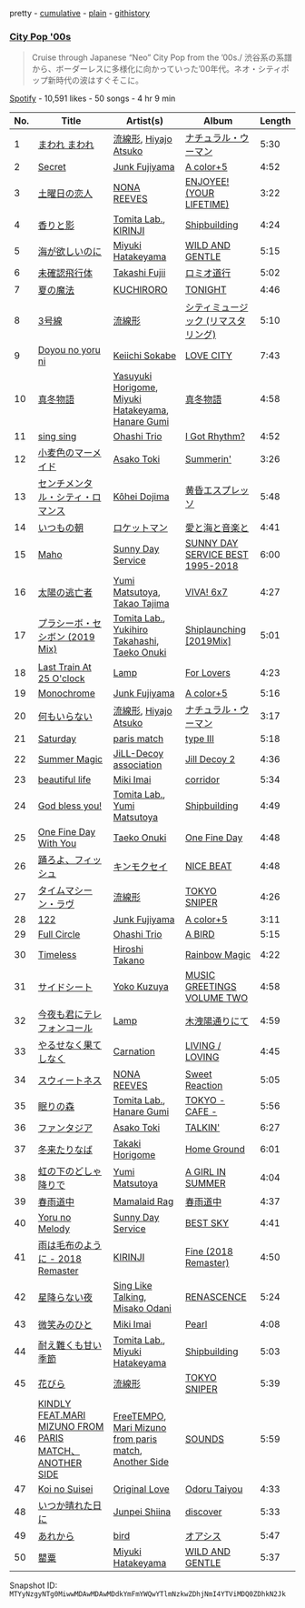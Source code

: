 pretty - [cumulative](/playlists/cumulative/37i9dQZF1DX0cgcWoYFXZp.md) - [plain](/playlists/plain/37i9dQZF1DX0cgcWoYFXZp) - [githistory](https://github.githistory.xyz/mackorone/spotify-playlist-archive/blob/main/playlists/plain/37i9dQZF1DX0cgcWoYFXZp)

### [City Pop '00s](https://open.spotify.com/playlist/37i9dQZF1DX0cgcWoYFXZp)

> Cruise through Japanese “Neo” City Pop from the ’00s./ 渋谷系の系譜から、ボーダーレスに多様化に向かっていった’00年代。ネオ・シティポップ新時代の波はすぐそこに。

[Spotify](https://open.spotify.com/user/spotify) - 10,591 likes - 50 songs - 4 hr 9 min

| No. | Title | Artist(s) | Album | Length |
|---|---|---|---|---|
| 1 | [まわれ まわれ](https://open.spotify.com/track/7xlx0W7xtkgjIYQAdmF2x7) | [流線形](https://open.spotify.com/artist/1gBNLiQMaCcBdQ9fIP4ltM), [Hiyajo Atsuko](https://open.spotify.com/artist/4RM51G7sDVxP0jo5uGODKf) | [ナチュラル・ウーマン](https://open.spotify.com/album/6lCpLIlpthX9bCvYHbMxLj) | 5:30 |
| 2 | [Secret](https://open.spotify.com/track/1IUIsNQCMkRXcBnFR9odXF) | [Junk Fujiyama](https://open.spotify.com/artist/53n2ZPbUwV55wVWwAiz64J) | [A color+5](https://open.spotify.com/album/6yxOaU5H0KLZ1ssYS1oO2g) | 4:52 |
| 3 | [土曜日の恋人](https://open.spotify.com/track/6QPxwu1ANmwojiIkMhw12L) | [NONA REEVES](https://open.spotify.com/artist/2C6HFF5xLM3rUfCEuZ3q2I) | [ENJOYEE! \(YOUR LIFETIME\)](https://open.spotify.com/album/3IUuDVlRHTRask5D6qM9Tf) | 3:22 |
| 4 | [香りと影](https://open.spotify.com/track/7lfibSBnB10b7KzmCOj7yt) | [Tomita Lab.](https://open.spotify.com/artist/0nmnnGl422TngJtYeEj5vD), [KIRINJI](https://open.spotify.com/artist/0O1UtbTe4ca7HabaiMhYZ7) | [Shipbuilding](https://open.spotify.com/album/3AaZ0g8PEvAbziKyvhsPai) | 4:24 |
| 5 | [海が欲しいのに](https://open.spotify.com/track/3UMuI3Do2J7cLp9D4opEnr) | [Miyuki Hatakeyama](https://open.spotify.com/artist/1EoUchyiJeXQqhGBANhbiI) | [WILD AND GENTLE](https://open.spotify.com/album/2pBg1hE7WVqOLri4aQTepx) | 5:15 |
| 6 | [未確認飛行体](https://open.spotify.com/track/77LMizNt1rTxojfMt9sL7t) | [Takashi Fujii](https://open.spotify.com/artist/50CvRcUXhLkVVN6jGH9X12) | [ロミオ道行](https://open.spotify.com/album/5y0t6zh6FB8FjVZK4ANeBI) | 5:02 |
| 7 | [夏の魔法](https://open.spotify.com/track/4TSuIRGTLoHeCz1Njv6dpB) | [KUCHIRORO](https://open.spotify.com/artist/13ABeGOEjgDMOp8rAAg1lA) | [TONIGHT](https://open.spotify.com/album/1mYzruTSwymSdYfe5ChiBp) | 4:46 |
| 8 | [3号線](https://open.spotify.com/track/33X2BynK6JcdImh2S1nH8F) | [流線形](https://open.spotify.com/artist/1gBNLiQMaCcBdQ9fIP4ltM) | [シティミュージック \(リマスタリング\)](https://open.spotify.com/album/19bB89Jjgd0xogUWKsOGbI) | 5:10 |
| 9 | [Doyou no yoru ni](https://open.spotify.com/track/74M5rVQTod4U1hIXBpbZ4C) | [Keiichi Sokabe](https://open.spotify.com/artist/5L2Y03AcUOXCgvRMTy2Gwq) | [LOVE CITY](https://open.spotify.com/album/7v4AQJ7pGrqqLGrC1XGnbn) | 7:43 |
| 10 | [真冬物語](https://open.spotify.com/track/0Sufsd6ssifoWXXkrTvaw0) | [Yasuyuki Horigome](https://open.spotify.com/artist/1HWivlGf6KbIyxhTlTAlnj), [Miyuki Hatakeyama](https://open.spotify.com/artist/1EoUchyiJeXQqhGBANhbiI), [Hanare Gumi](https://open.spotify.com/artist/2nyUb9foGvK7AlESn5DCte) | [真冬物語](https://open.spotify.com/album/03TK4SkQREOHRLEFm1vDKE) | 4:58 |
| 11 | [sing sing](https://open.spotify.com/track/5su6NPdyWBcCluMcUJvS2x) | [Ohashi Trio](https://open.spotify.com/artist/5BANJdBRihIaUpzjqAec7E) | [I Got Rhythm?](https://open.spotify.com/album/7nTlXzNcnMlIBLdSrkgSva) | 4:52 |
| 12 | [小麦色のマーメイド](https://open.spotify.com/track/5gcFA0NZLvLeRW7BY7eqZF) | [Asako Toki](https://open.spotify.com/artist/4VIGlACQnSacU0b1HTLA7y) | [Summerin'](https://open.spotify.com/album/6L6yRvmmoGMQubMeYBPWLi) | 3:26 |
| 13 | [センチメンタル・シティ・ロマンス](https://open.spotify.com/track/10aTe0dzbJcpmFhF6F5jcM) | [Kôhei Dojima](https://open.spotify.com/artist/4xIGdXa6w9eWUoVnEsZNJ9) | [黄昏エスプレッソ](https://open.spotify.com/album/3ai5JlwsbwdbwzabV5wMNc) | 5:48 |
| 14 | [いつもの朝](https://open.spotify.com/track/1A5z7MbEgCgCXONGBfiXxO) | [ロケットマン](https://open.spotify.com/artist/4zV9GuqvmeJTKHTI3iMOp5) | [愛と海と音楽と](https://open.spotify.com/album/6zkGaurGfYwvWJBMzWcHye) | 4:41 |
| 15 | [Maho](https://open.spotify.com/track/0GwbyHLrjgKMGPkNWVyfpb) | [Sunny Day Service](https://open.spotify.com/artist/4cSyPcpldERtF4eL3NB9dn) | [SUNNY DAY SERVICE BEST 1995\-2018](https://open.spotify.com/album/2BSKH8Yw2J79qmPs4USDXz) | 6:00 |
| 16 | [太陽の逃亡者](https://open.spotify.com/track/7EQ7VERVM2ybwZ2Ecq3Kd4) | [Yumi Matsutoya](https://open.spotify.com/artist/1LQQtqc1vQ1neUgZrjYlEU), [Takao Tajima](https://open.spotify.com/artist/3SH8KJyDPMZZz7kqAm41NV) | [VIVA! 6x7](https://open.spotify.com/album/4f4fIIv5TSpPuHBWa9Fy7J) | 4:27 |
| 17 | [プラシーボ・セシボン \(2019 Mix\)](https://open.spotify.com/track/0epcQTIljaAa91g3dYLty9) | [Tomita Lab.](https://open.spotify.com/artist/0nmnnGl422TngJtYeEj5vD), [Yukihiro Takahashi](https://open.spotify.com/artist/5Rv28BOArteQRhL8YUYgD5), [Taeko Onuki](https://open.spotify.com/artist/5QeCklzEEYSSLWeUxuWeBy) | [Shiplaunching \[2019Mix\]](https://open.spotify.com/album/1FWx4z6Qbl64uJe0zhYMy1) | 5:01 |
| 18 | [Last Train At 25 O'clock](https://open.spotify.com/track/3VPBPBZKxQu3bqeuzz8gRm) | [Lamp](https://open.spotify.com/artist/0rFHElzeddB9ymDjgpBENX) | [For Lovers](https://open.spotify.com/album/0gwS2D9sukMLXNvleEnYr2) | 4:23 |
| 19 | [Monochrome](https://open.spotify.com/track/5yYnbWixC6djSYNXxeqvj1) | [Junk Fujiyama](https://open.spotify.com/artist/53n2ZPbUwV55wVWwAiz64J) | [A color+5](https://open.spotify.com/album/6yxOaU5H0KLZ1ssYS1oO2g) | 5:16 |
| 20 | [何もいらない](https://open.spotify.com/track/6Qbn6uxUcX31sNZvem4TGu) | [流線形](https://open.spotify.com/artist/1gBNLiQMaCcBdQ9fIP4ltM), [Hiyajo Atsuko](https://open.spotify.com/artist/4RM51G7sDVxP0jo5uGODKf) | [ナチュラル・ウーマン](https://open.spotify.com/album/6lCpLIlpthX9bCvYHbMxLj) | 3:17 |
| 21 | [Saturday](https://open.spotify.com/track/0uzNud88n4dRpgw0ZopzjP) | [paris match](https://open.spotify.com/artist/6K3kyiIIxgi9TZzp2v6eof) | [type III](https://open.spotify.com/album/4XTM5TtY5yfeMF33qor7qd) | 5:18 |
| 22 | [Summer Magic](https://open.spotify.com/track/1I2k6TAEK2oTnLeEWnUBpk) | [JiLL\-Decoy association](https://open.spotify.com/artist/4j0lMBCAWtaFqEboLZp8Xe) | [Jill Decoy 2](https://open.spotify.com/album/1dckrHdGJKBJDUSNT5Ca1i) | 4:36 |
| 23 | [beautiful life](https://open.spotify.com/track/3mwNJ7lUDPIKQgGGxYF7T6) | [Miki Imai](https://open.spotify.com/artist/64Y8hjY7esLUC8ucjtHYwZ) | [corridor](https://open.spotify.com/album/4ablWmXxoeKubRVlctBPUV) | 5:34 |
| 24 | [God bless you!](https://open.spotify.com/track/4ByQJljgktiflk70HvM5Ue) | [Tomita Lab.](https://open.spotify.com/artist/0nmnnGl422TngJtYeEj5vD), [Yumi Matsutoya](https://open.spotify.com/artist/1LQQtqc1vQ1neUgZrjYlEU) | [Shipbuilding](https://open.spotify.com/album/3AaZ0g8PEvAbziKyvhsPai) | 4:49 |
| 25 | [One Fine Day With You](https://open.spotify.com/track/32e2YSUw3hsSb9DXWntx0T) | [Taeko Onuki](https://open.spotify.com/artist/5QeCklzEEYSSLWeUxuWeBy) | [One Fine Day](https://open.spotify.com/album/3DDUxmZuaycCN87ZYsw1QG) | 4:48 |
| 26 | [踊ろよ、フィッシュ](https://open.spotify.com/track/5RxcFmvEwHdnOeSdEWSVxP) | [キンモクセイ](https://open.spotify.com/artist/14UjZg0MdiVjAkbqWNFsIt) | [NICE BEAT](https://open.spotify.com/album/05vCEQbfb2hPKokOunJvAK) | 4:48 |
| 27 | [タイムマシーン・ラヴ](https://open.spotify.com/track/0AO2xrN18wJXehA76y8wAv) | [流線形](https://open.spotify.com/artist/1gBNLiQMaCcBdQ9fIP4ltM) | [TOKYO SNIPER](https://open.spotify.com/album/7HuoLofdIeVeDPGfDVHTCP) | 4:26 |
| 28 | [122](https://open.spotify.com/track/2kGek9G5lGt7ZoypYCo1uX) | [Junk Fujiyama](https://open.spotify.com/artist/53n2ZPbUwV55wVWwAiz64J) | [A color+5](https://open.spotify.com/album/6yxOaU5H0KLZ1ssYS1oO2g) | 3:11 |
| 29 | [Full Circle](https://open.spotify.com/track/5DBmGbbZM6u6q86yZT5sd7) | [Ohashi Trio](https://open.spotify.com/artist/5BANJdBRihIaUpzjqAec7E) | [A BIRD](https://open.spotify.com/album/4SskAJSmh7UojYEYllCz1d) | 5:15 |
| 30 | [Timeless](https://open.spotify.com/track/4SxR8CXGR9WsgORWTf98vR) | [Hiroshi Takano](https://open.spotify.com/artist/1Z3tfBrHfzbWjvnOQh9GnO) | [Rainbow Magic](https://open.spotify.com/album/2tSHIJ6527UQsNZUr5dElH) | 4:22 |
| 31 | [サイドシート](https://open.spotify.com/track/4zBP3qL2fJwTwQlPBOvrFD) | [Yoko Kuzuya](https://open.spotify.com/artist/4npBbWR9zhm8hXabjjigvt) | [MUSIC GREETINGS VOLUME TWO](https://open.spotify.com/album/5GUqiFcUQYVZgsJjnRbOzD) | 4:58 |
| 32 | [今夜も君にテレフォンコール](https://open.spotify.com/track/6Kock1KhJinf3qJ1pzSn7M) | [Lamp](https://open.spotify.com/artist/0rFHElzeddB9ymDjgpBENX) | [木洩陽通りにて](https://open.spotify.com/album/5E74hczbln3vnszAQ1wf2E) | 4:59 |
| 33 | [やるせなく果てしなく](https://open.spotify.com/track/150iDVQYiUYauupjlaqjL3) | [Carnation](https://open.spotify.com/artist/5NvPLoJWfBHkEvTsiwmEog) | [LIVING / LOVING](https://open.spotify.com/album/5VpJWWzEe4P4iMpgMDOXmq) | 4:45 |
| 34 | [スウィートネス](https://open.spotify.com/track/55J50MIkkCPin2cDLtewXc) | [NONA REEVES](https://open.spotify.com/artist/2C6HFF5xLM3rUfCEuZ3q2I) | [Sweet Reaction](https://open.spotify.com/album/2XaEzIMc9LrExulIoG2gq4) | 5:05 |
| 35 | [眠りの森](https://open.spotify.com/track/2CPlY5tdjvl05Uv6XdUugH) | [Tomita Lab.](https://open.spotify.com/artist/0nmnnGl422TngJtYeEj5vD), [Hanare Gumi](https://open.spotify.com/artist/2nyUb9foGvK7AlESn5DCte) | [TOKYO \- CAFE \-](https://open.spotify.com/album/1rUpuTjwmWV50K9dP2uUfN) | 5:56 |
| 36 | [ファンタジア](https://open.spotify.com/track/1CLdt3sHTa13JQ0Vf5Y8fU) | [Asako Toki](https://open.spotify.com/artist/4VIGlACQnSacU0b1HTLA7y) | [TALKIN'](https://open.spotify.com/album/4FCZFT1bje03oXw2f7q5Po) | 6:27 |
| 37 | [冬来たりなば](https://open.spotify.com/track/1AbAUvjrSfpdEfwJMQlG0e) | [Takaki Horigome](https://open.spotify.com/artist/7i3cIU0Izid4SRBfpe7YAh) | [Home Ground](https://open.spotify.com/album/0HXIBUt2IXmP5ahJv1btmH) | 6:01 |
| 38 | [虹の下のどしゃ降りで](https://open.spotify.com/track/3MLFTklefqLMP17AGX0O5P) | [Yumi Matsutoya](https://open.spotify.com/artist/1LQQtqc1vQ1neUgZrjYlEU) | [A GIRL IN SUMMER](https://open.spotify.com/album/6cdmOr7ACF6j7OZNkr0Avr) | 4:04 |
| 39 | [春雨道中](https://open.spotify.com/track/3PQsf3jCUw9lGXuP3zC0OJ) | [Mamalaid Rag](https://open.spotify.com/artist/112Zt20SrWrXOrzlV2IzjJ) | [春雨道中](https://open.spotify.com/album/24yetVma2PeUIVqAwl8sqP) | 4:37 |
| 40 | [Yoru no Melody](https://open.spotify.com/track/4N3i9n9Hl50KosMceQSGX3) | [Sunny Day Service](https://open.spotify.com/artist/4cSyPcpldERtF4eL3NB9dn) | [BEST SKY](https://open.spotify.com/album/6NGBmz6MkGlAVq2jtADTRm) | 4:41 |
| 41 | [雨は毛布のように \- 2018 Remaster](https://open.spotify.com/track/16WZL73Bt8j3n3INyJfuUv) | [KIRINJI](https://open.spotify.com/artist/0O1UtbTe4ca7HabaiMhYZ7) | [Fine \(2018 Remaster\)](https://open.spotify.com/album/3rRognV0OVBz3tZ2dn8KXZ) | 4:50 |
| 42 | [星降らない夜](https://open.spotify.com/track/6CI7HfVKIr9RdS8w4SOx95) | [Sing Like Talking](https://open.spotify.com/artist/6XrphHC917hKfMIzHW6Bsq), [Misako Odani](https://open.spotify.com/artist/1qyvDpymTYPpF5iguflCMT) | [RENASCENCE](https://open.spotify.com/album/6NXUqXrL6U54xbkqGxoMMc) | 5:24 |
| 43 | [微笑みのひと](https://open.spotify.com/track/5lcTuZBBsRIzquCxCOoeJg) | [Miki Imai](https://open.spotify.com/artist/64Y8hjY7esLUC8ucjtHYwZ) | [Pearl](https://open.spotify.com/album/39ATuRqjwAb6MJOkqMSAJs) | 4:08 |
| 44 | [耐え難くも甘い季節](https://open.spotify.com/track/1gGZZbpyDMkWoTvv392e7f) | [Tomita Lab.](https://open.spotify.com/artist/0nmnnGl422TngJtYeEj5vD), [Miyuki Hatakeyama](https://open.spotify.com/artist/1EoUchyiJeXQqhGBANhbiI) | [Shipbuilding](https://open.spotify.com/album/3AaZ0g8PEvAbziKyvhsPai) | 5:03 |
| 45 | [花びら](https://open.spotify.com/track/7klReoVEFPzazSuWPV3vZX) | [流線形](https://open.spotify.com/artist/1gBNLiQMaCcBdQ9fIP4ltM) | [TOKYO SNIPER](https://open.spotify.com/album/7HuoLofdIeVeDPGfDVHTCP) | 5:39 |
| 46 | [KINDLY FEAT.MARI MIZUNO FROM PARIS MATCH、ANOTHER SIDE](https://open.spotify.com/track/7KiOfl4nKAlq4wUtfBiLNc) | [FreeTEMPO](https://open.spotify.com/artist/31XOXmRJOp83N2kyVNRDy4), [Mari Mizuno from paris match](https://open.spotify.com/artist/54Yomu8IZ9KQkune9c76LK), [Another Side](https://open.spotify.com/artist/2oO4DrJjObGQHGnQWvm3oi) | [SOUNDS](https://open.spotify.com/album/3G4xM7Pt2SpeDc7HJM6wVJ) | 5:59 |
| 47 | [Koi no Suisei](https://open.spotify.com/track/4iKgGE1RFJQdBpgyTe8IaO) | [Original Love](https://open.spotify.com/artist/76QaFuQNldIJkAkDmaMAck) | [Odoru Taiyou](https://open.spotify.com/album/4gqEDIGBv6thmDjFaHwxFJ) | 4:33 |
| 48 | [いつか晴れた日に](https://open.spotify.com/track/22WFRMB0NEKHNTfr0C4y6F) | [Junpei Shiina](https://open.spotify.com/artist/5uf7EvW4352mAFNNN9IOZT) | [discover](https://open.spotify.com/album/6CN51DFfuqjKTV4n5DwduJ) | 5:33 |
| 49 | [あれから](https://open.spotify.com/track/2p88nkbBzmJLXpUdsp1BgG) | [bird](https://open.spotify.com/artist/5gn3mKyq8QM4TxKNX2nxXi) | [オアシス](https://open.spotify.com/album/1mDa5GUbu5jNDemBUJubux) | 5:47 |
| 50 | [罌粟](https://open.spotify.com/track/6x1hT5lHXcraem8FQCPykz) | [Miyuki Hatakeyama](https://open.spotify.com/artist/1EoUchyiJeXQqhGBANhbiI) | [WILD AND GENTLE](https://open.spotify.com/album/2pBg1hE7WVqOLri4aQTepx) | 5:37 |

Snapshot ID: `MTYyNzgyNTg0MiwwMDAwMDAwMDdkYmFmYWQwYTlmNzkwZDhjNmI4YTViMDQ0ZDhkN2Jk`
